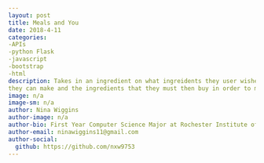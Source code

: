 ```yaml
---
layout: post
title: Meals and You
date: 2018-4-11
categories:
-APIs
-python Flask
-javascript
-bootstrap
-html
description: Takes in an ingredient on what ingreidents they user wishes to use and returns a list of meals
they can make and the ingredients that they must then buy in order to make it, along with the reipie its' self.
image: n/a
image-sm: n/a
author: Nina Wiggins
author-image: n/a 
author-bio: First Year Computer Science Major at Rochester Institute of Technology
author-email: ninawiggins11@gmail.com
author-social:
  github: https://github.com/nxw9753 
---
```

